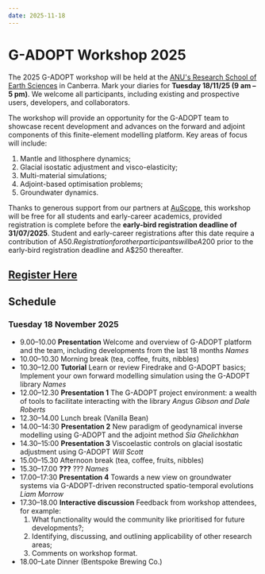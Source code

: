 ```yaml
---
date: 2025-11-18
---
```


# G-ADOPT Workshop 2025

The 2025 G-ADOPT workshop will be held at the
[ANU's Research School of Earth Sciences](https://earthsciences.anu.edu.au/) in
Canberra. Mark your diaries for **Tuesday 18/11/25 (9 am – 5 pm)**. We welcome all
participants, including existing and prospective users, developers, and collaborators.

The workshop will provide an opportunity for the G-ADOPT team to showcase recent
development and advances on the forward and adjoint components of this finite-element
modelling platform. Key areas of focus will include:

1. Mantle and lithosphere dynamics;
2. Glacial isostatic adjustment and visco-elasticity;
3. Multi-material simulations;
4. Adjoint-based optimisation problems;
5. Groundwater dynamics.

Thanks to generous support from our partners at [AuScope](https://www.auscope.org.au/),
this workshop will be free for all students and early-career academics, provided
registration is complete before the **early-bird registration deadline of 31/07/2025**.
Student and early-career registrations after this date require a contribution of A$50.
Registration for other participants will be A$200 prior to the early-bird registration
deadline and A$250 thereafter.

## [Register Here](https://payments.anu.edu.au/GADOPT2025)

## Schedule

### **Tuesday** 18 November 2025
- 9.00–10.00
**Presentation** Welcome and overview of G-ADOPT platform and the team, including
developments from the last 18 months
_Names_
- 10.00–10.30
Morning break (tea, coffee, fruits, nibbles)
- 10.30–12.00
**Tutorial** Learn or review Firedrake and G-ADOPT basics; Implement your own
forward modelling simulation using the G-ADOPT library
_Names_
- 12.00–12.30
**Presentation 1** The G-ADOPT project environment: a wealth of tools to facilitate
interacting with the library
_Angus Gibson and Dale Roberts_
- 12.30–14.00
Lunch break (Vanilla Bean)
- 14.00–14:30
**Presentation 2** New paradigm of geodynamical inverse modelling using G-ADOPT and the
adjoint method
_Sia Ghelichkhan_
- 14.30–15:00
**Presentation 3** Viscoelastic controls on glacial isostatic adjustment using G-ADOPT
_Will Scott_
- 15.00–15.30
Afternoon break (tea, coffee, fruits, nibbles)
- 15.30–17.00
**???** ???
_Names_
- 17.00–17:30
**Presentation 4** Towards a new view on groundwater systems via G-ADOPT-driven
reconstructed spatio-temporal evolutions
_Liam Morrow_
- 17.30–18.00
**Interactive discussion** Feedback from workshop attendees, for example:
    1. What functionality would the community like prioritised for future developments?;
    2. Identifying, discussing, and outlining applicability of other research areas;
    3. Comments on workshop format.
- 18.00–Late
Dinner (Bentspoke Brewing Co.)